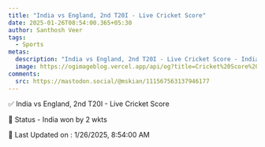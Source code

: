 ```yaml
---
title: "India vs England, 2nd T20I - Live Cricket Score"
date: 2025-01-26T08:54:00.365+05:30
author: Santhosh Veer
tags:
  - Sports
metas:
  description: "India vs England, 2nd T20I - Live Cricket Score - India won by 2 wkts"
  image: https://ogimageblog.vercel.app/api/og?title=Cricket%20Score%20%F0%9F%8F%8F
comments:
  src: https://mastodon.social/@mskian/111567563137946177
---
```


✅ India vs England, 2nd T20I - Live Cricket Score

📑 Status - India won by 2 wkts

<!--more-->

📝 Last Updated on : 1/26/2025, 8:54:00 AM

